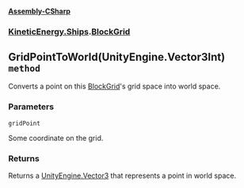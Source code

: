 #### [Assembly-CSharp](./Assembly-CSharp.md 'Assembly-CSharp')
### [KineticEnergy.Ships](./Assembly-CSharp.md#KineticEnergy-Ships 'KineticEnergy.Ships').[BlockGrid](./KineticEnergy-Ships-BlockGrid.md 'KineticEnergy.Ships.BlockGrid')
## GridPointToWorld(UnityEngine.Vector3Int) `method`
Converts a point on this [BlockGrid](./KineticEnergy-Ships-BlockGrid.md 'KineticEnergy.Ships.BlockGrid')'s grid space into world space.
### Parameters

<a name='KineticEnergy-Ships-BlockGrid-GridPointToWorld(UnityEngine-Vector3Int)-gridPoint'></a>
`gridPoint`

Some coordinate on the grid.
### Returns
Returns a [UnityEngine.Vector3](https://docs.microsoft.com/en-us/dotnet/api/UnityEngine.Vector3 'UnityEngine.Vector3') that represents a point in world space.
